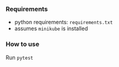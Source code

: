 ### Requirements
- python requirements: `requirements.txt`
- assumes `minikube` is installed
### How to use
Run `pytest`
